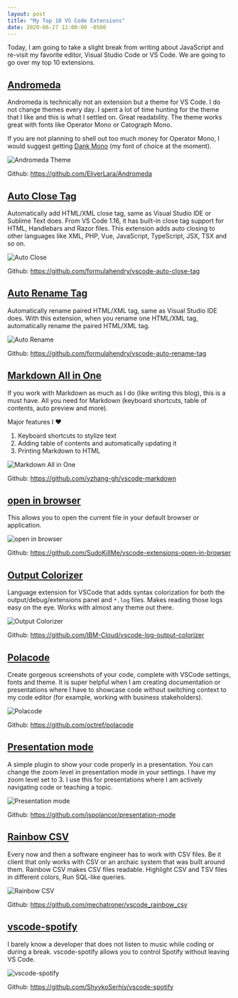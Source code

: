 ```yaml
---
layout: post
title: "My Top 10 VS Code Extensions"
date: 2020-06-27 12:00:00 -0500
---
```


Today, I am going to take a slight break from writing about JavaScript and re-visit my favorite editor, Visual Studio Code or VS Code. We are going to go over my top 10 extensions.

## [Andromeda](https://marketplace.visualstudio.com/items?itemName=EliverLara.andromeda)

Andromeda is technically not an extension but a theme for VS Code. I do not change themes every day. I spent a lot of time hunting for the theme that I like and this is what I settled on. Great readability. The theme works great with fonts like Operator Mono or Catograph Mono.

If you are not planning to shell out too much money for Operator Mono, I would suggest getting [Dank Mono](https://dank.sh/) (my font of choice at the moment).

![Andromeda Theme](/blog/assets/andromeda.png "Andromeda Theme")

Github: https://github.com/EliverLara/Andromeda

## [Auto Close Tag](https://marketplace.visualstudio.com/items?itemName=formulahendry.auto-close-tag)

Automatically add HTML/XML close tag, same as Visual Studio IDE or Sublime Text does. From VS Code 1.16, it has built-in close tag support for HTML, Handlebars and Razor files. This extension adds auto closing to other languages like XML, PHP, Vue, JavaScript, TypeScript, JSX, TSX and so on.

![Auto Close](/blog/assets/auto-close.gif "Auto Close")

Github: https://github.com/formulahendry/vscode-auto-close-tag

## [Auto Rename Tag](https://marketplace.visualstudio.com/items?itemName=formulahendry.auto-rename-tag)

Automatically rename paired HTML/XML tag, same as Visual Studio IDE does. With this extension, when you rename one HTML/XML tag, automatically rename the paired HTML/XML tag.

![Auto Rename](/blog/assets/auto-rename.gif "Auto Rename")

Github: https://github.com/formulahendry/vscode-auto-rename-tag

## [Markdown All in One](https://marketplace.visualstudio.com/items?itemName=yzhang.markdown-all-in-one)

If you work with Markdown as much as I do (like writing this blog), this is a must have. All you need for Markdown (keyboard shortcuts, table of contents, auto preview and more).

Major features I ❤️

1. Keyboard shortcuts to stylize text
2. Adding table of contents and automatically updating it
3. Printing Markdown to HTML

![Markdown All in One](/blog/assets/auto-rename.gif "Toggle Bold")

Github: https://github.com/yzhang-gh/vscode-markdown

## [open in browser](https://marketplace.visualstudio.com/items?itemName=techer.open-in-browser)

This allows you to open the current file in your default browser or application.

![open in browser](/blog/assets/open-in-browser.jpg "Right Click Menu")

Github: https://github.com/SudoKillMe/vscode-extensions-open-in-browser

## [Output Colorizer](https://marketplace.visualstudio.com/items?itemName=IBM.output-colorizer)

Language extension for VSCode that adds syntax colorization for both the output/debug/extensions panel and `*.log` files. Makes reading those logs easy on the eye. Works with almost any theme out there.

![Output Colorizer](/blog/assets/output-colorizer.jpg "VS Code Git Output")

Github: https://github.com/IBM-Cloud/vscode-log-output-colorizer

## [Polacode](https://marketplace.visualstudio.com/items?itemName=pnp.polacode)

Create gorgeous screenshots of your code, complete with VSCode settings, fonts and theme. It is super helpful when I am creating documentation or presentations where I have to showcase code without switching context to my code editor (for example, working with business stakeholders).

![Polacode](/blog/assets/polacode.gif "Polacode Usage")

Github: https://github.com/octref/polacode

## [Presentation mode](https://marketplace.visualstudio.com/items?itemName=jspolancor.presentationmode)

A simple plugin to show your code properly in a presentation. You can change the zoom level in presentation mode in your settings. I have my zoom level set to 3. I use this for presentations where I am actively navigating code or teaching a topic.

![Presentation mode](/blog/assets/presentation-mode.gif "Presentation Mode Usage")

Github: https://github.com/jspolancor/presentation-mode

## [Rainbow CSV](https://marketplace.visualstudio.com/items?itemName=mechatroner.rainbow-csv)

Every now and then a software engineer has to work with CSV files. Be it client that only works with CSV or an archaic system that was built around them. Rainbow CSV makes CSV files readable. Highlight CSV and TSV files in different colors, Run SQL-like queries.

![Rainbow CSV](/blog/assets/rainbow-csv.png "Rainbow CSV Preview")

Github: https://github.com/mechatroner/vscode_rainbow_csv

## [vscode-spotify](https://marketplace.visualstudio.com/items?itemName=shyykoserhiy.vscode-spotify)

I barely know a developer that does not listen to music while coding or during a break. vscode-spotify allows you to control Spotify without leaving VS Code.

![vscode-spotify](/blog/assets/vscode-spotify.png "Current Spotify Track in VS Code")

Github: https://github.com/ShyykoSerhiy/vscode-spotify
